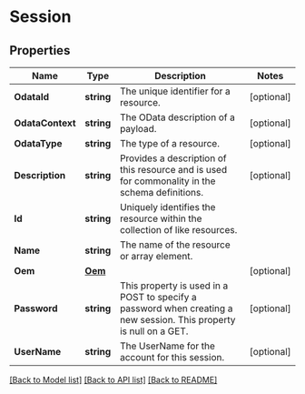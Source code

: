 # Session

## Properties
Name | Type | Description | Notes
------------ | ------------- | ------------- | -------------
**OdataId** | **string** | The unique identifier for a resource. | [optional] 
**OdataContext** | **string** | The OData description of a payload. | [optional] 
**OdataType** | **string** | The type of a resource. | [optional] 
**Description** | **string** | Provides a description of this resource and is used for commonality  in the schema definitions. | [optional] 
**Id** | **string** | Uniquely identifies the resource within the collection of like resources. | 
**Name** | **string** | The name of the resource or array element. | 
**Oem** | [**Oem**](Oem.md) |  | [optional] 
**Password** | **string** | This property is used in a POST to specify a password when creating a new session.  This property is null on a GET. | [optional] 
**UserName** | **string** | The UserName for the account for this session. | [optional] 

[[Back to Model list]](../README.md#documentation-for-models) [[Back to API list]](../README.md#documentation-for-api-endpoints) [[Back to README]](../README.md)



